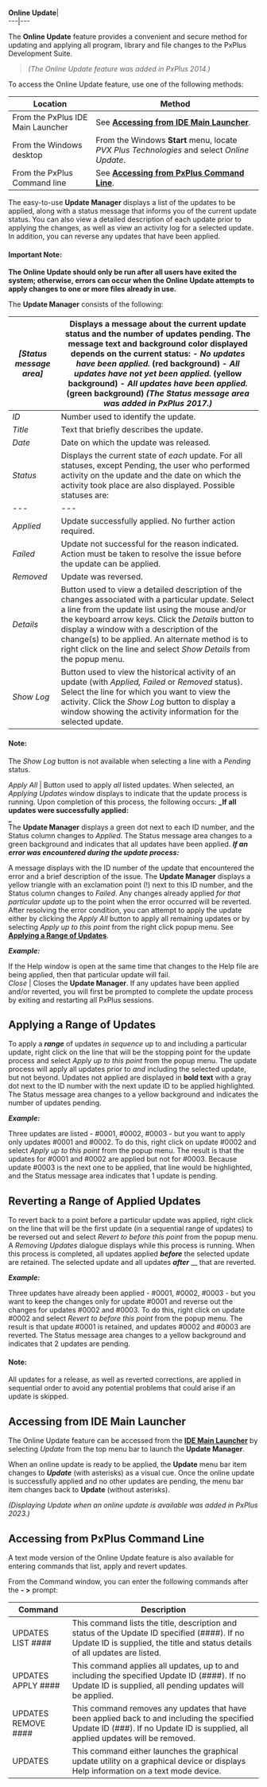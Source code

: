#   
  
**Online Update**|   
---|---  
  
The **Online Update** feature provides a convenient and secure method for updating and applying all program, library and file changes to the PxPlus Development Suite.

> _(The Online Update feature was added in PxPlus 2014.)_

To access the Online Update feature, use one of the following methods:

**Location** |  **Method**  
---|---  
From the PxPlus IDE Main Launcher |  See **[Accessing from IDE Main Launcher](Online%20Update.htm#IDE)**.  
From the Windows desktop |  From the Windows **Start** menu, locate _PVX Plus Technologies_ and select _Online Update_.  
From the PxPlus Command line |  See **[Accessing from PxPlus Command Line](Online%20Update.htm#Commandline)**.  
  
The easy-to-use **Update Manager** displays a list of the updates to be applied, along with a status message that informs you of the current update status. You can also view a detailed description of each update prior to applying the changes, as well as view an activity log for a selected update. In addition, you can reverse any updates that have been applied.

#### **Important Note:**  
**The Online Update should only be run after all users have exited the system; otherwise, errors can occur when the Online Update attempts to apply changes to one or more files already in use.**

The **Update Manager** consists of the following:

_[Status message area]_ |  Displays a message about the current update status and the number of updates pending. The message text and background color displayed depends on the current status: \- _No updates have been applied._ (red background) \- _All updates have not yet been applied._ (yellow background) \- _All updates have been applied._ (green background) _(The Status message area was added in PxPlus 2017.)_  
---|---  
_ID_ |  Number used to identify the update.  
_Title_ |  Text that briefly describes the update.  
_Date_ |  Date on which the update was released.  
_Status_ |  Displays the current state of _each_ update. For all statuses, except Pending, the user who performed activity on the update and the date on which the activity took place are also displayed. Possible statuses are: |  _Pending_ |  New update to be applied.  
---|---  
_Applied_ |  Update successfully applied. No further action required.  
_Failed_ |  Update not successful for the reason indicated. Action must be taken to resolve the issue before the update can be applied.  
_Removed_ |  Update was reversed.  
_Details_ |  Button used to view a detailed description of the changes associated with a particular update. Select a line from the update list using the mouse and/or the keyboard arrow keys. Click the _Details_ button to display a window with a description of the change(s) to be applied. An alternate method is to right click on the line and select _Show Details_ from the popup menu.  
_Show Log_ |  Button used to view the historical activity of an update (with _Applied, Failed_ or _Removed_ status). Select the line for which you want to view the activity. Click the _Show Log_ button to display a window showing the activity information for the selected update.

#### **Note:**  
The _Show Log_ button is not available when selecting a line with a _Pending_ status.  
  
_Apply All_ |  Button used to apply _all_ listed updates. When selected, an _Applying Updates_ window displays to indicate that the update process is running. Upon completion of this process, the following occurs: **_If all updates were successfully applied:  
_**  
The **Update Manager** displays a green dot next to each ID number, and the Status column changes to _Applied_. The Status message area changes to a green background and indicates that all updates have been applied. **_If an error was encountered during the update process:_**  
  
A message displays with the ID number of the update that encountered the error and a brief description of the issue. The **Update Manager** displays a yellow triangle with an exclamation point (!) next to this ID number, and the Status column changes to _Failed_. Any changes already applied _for that particular update_ up to the point when the error occurred will be reverted. After resolving the error condition, you can attempt to apply the update either by clicking the _Apply All_ button to apply all remaining updates or by selecting _Apply up to this point_ from the right click popup menu. See **[Applying a Range of Updates](Online%20Update.htm#applyrange)**.  
  
**_Example:_**  
  
If the Help window is open at the same time that changes to the Help file are being applied, then that particular update will fail.  
_Close_ |  Closes the **Update Manager**. If any updates have been applied and/or reverted, you will first be prompted to complete the update process by exiting and restarting all PxPlus sessions.  
  
##  Applying a Range of Updates

To apply a **_range_** of updates _in sequence_ up to and including a particular update, right click on the line that will be the stopping point for the update process and select _Apply up to this point_ from the popup menu. The update process will apply all updates prior to _and_ including the selected update, but not beyond. Updates not applied are displayed in **bold text** with a gray dot next to the ID number with the next update ID to be applied highlighted. The Status message area changes to a yellow background and indicates the number of updates pending.

**_Example:_**

Three updates are listed - #0001, #0002, #0003 - but you want to apply only updates #0001 and #0002. To do this, right click on update #0002 and select _Apply up to this point_ from the popup menu. The result is that the updates for #0001 and #0002 are applied but not for #0003. Because update #0003 is the next one to be applied, that line would be highlighted, and the Status message area indicates that 1 update is pending.

## Reverting a Range of Applied Updates

To revert back to a point before a particular update was applied, right click on the line that will be the first update (in a sequential range of updates) to be reversed out and select _Revert to before this point_ from the popup menu. A _Removing Updates_ dialogue displays while this process is running. When this process is completed, all updates applied **_before_** the selected update are retained. The selected update and all updates **_after_** __ that are reverted.

**_Example:_**

Three updates have already been applied - #0001, #0002, #0003 - but you want to keep the changes only for update #0001 and reverse out the changes for updates #0002 and #0003. To do this, right click on update #0002 and select _Revert to before this point_ from the popup menu. The result is that update #0001 is retained, and updates #0002 and #0003 are reverted. The Status message area changes to a yellow background and indicates that 2 updates are pending.

#### **Note:**  
All updates for a release, as well as reverted corrections, are applied in sequential order to avoid any potential problems that could arise if an update is skipped.

##  Accessing from IDE Main Launcher

The Online Update feature can be accessed from the **[IDE Main Launcher](PxPlus%20IDE/IDE%20Main%20Launcher.md)** by selecting _Update_ from the top menu bar to launch the **Update Manager**.

When an online update is ready to be applied, the **Update** menu bar item changes to ***Update*** (with asterisks) as a visual cue. Once the online update is successfully applied and no other updates are pending, the menu bar item changes back to **Update** (without asterisks).

_(Displaying *Update* when an online update is available was added in PxPlus 2023.)_

##  Accessing from PxPlus Command Line

A text mode version of the Online Update feature is also available for entering commands that list, apply and revert updates.

From the Command window, you can enter the following commands after the **- >** prompt:

**Command** |  **Description**  
---|---  
UPDATES LIST #### |  This command lists the title, description and status of the Update ID specified (####). If no Update ID is supplied, the title and status details of all updates are listed.  
UPDATES APPLY #### |  This command applies all updates, up to and including the specified Update ID (####). If no Update ID is supplied, all pending updates will be applied.  
UPDATES REMOVE #### |  This command removes any updates that have been applied back to and including the specified Update ID (###). If no Update ID is supplied, all applied updates will be removed.  
UPDATES |  This command either launches the graphical update utility on a graphical device or displays Help information on a text mode device.
